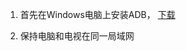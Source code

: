 1. 首先在Windows电脑上安装ADB， [下载](https://github.com/rodion-gudz/Android-Tool/releases)

2. 保持电脑和电视在同一局域网
